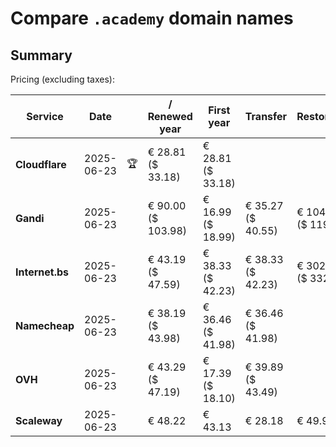 # Compare `.academy` domain names

## Summary

Pricing (excluding taxes):

| Service | Date |  | / Renewed year | First year | Transfer | Restoration |
|--|--|--|--|--|--|--|
| **Cloudflare** | 2025-06-23 | 🏆 | € 28.81<br>($ 33.18) | € 28.81<br>($ 33.18) |  |  |
| **Gandi** | 2025-06-23 |  | € 90.00<br>($ 103.98) | € 16.99<br>($ 18.99) | € 35.27<br>($ 40.55) | € 104.26<br>($ 119.90) |
| **Internet.bs** | 2025-06-23 |  | € 43.19<br>($ 47.59) | € 38.33<br>($ 42.23) | € 38.33<br>($ 42.23) | € 302.05<br>($ 332.79) |
| **Namecheap** | 2025-06-23 |  | € 38.19<br>($ 43.98) | € 36.46<br>($ 41.98) | € 36.46<br>($ 41.98) |  |
| **OVH** | 2025-06-23 |  | € 43.29<br>($ 47.19) | € 17.39<br>($ 18.10) | € 39.89<br>($ 43.49) |  |
| **Scaleway** | 2025-06-23 |  | € 48.22 | € 43.13 | € 28.18 | € 49.99 |

